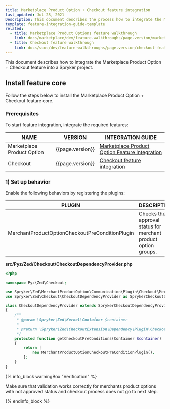 ```yaml
---
title: Marketplace Product Option + Checkout feature integration
last_updated: Jul 28, 2021
Description: This document describes the process how to integrate the Marketplace Product Option feature into a Spryker project.
template: feature-integration-guide-template
related:
  - title: Marketplace Product Options feature walkthrough
    link: docs/marketplace/dev/feature-walkthroughs/page.version/marketplace-product-options-feature-walkthrough.html
  - title: Checkout feature walkthrough
    link: docs/scos/dev/feature-walkthroughs/page.version/checkout-feature-walkthrough.html
---
```


This document describes how to integrate the Marketplace Product Option + Checkout feature into a Spryker project.


## Install feature core

Follow the steps below to install the Marketplace Product Option + Checkout feature core.

### Prerequisites

To start feature integration, integrate the required features:

| NAME | VERSION | INTEGRATION GUIDE |
| --------------- | ------- | ---------- |
| Marketplace Product Option | {{page.version}}      | [Marketplace Product Option Feature Integration](/docs/marketplace/dev/feature-integration-guides/{{page.version}}/marketplace-product-option-feature-integration.html) |
| Checkout | {{page.version}} | [Checkout feature integration](/docs/scos/dev/feature-integration-guides/{{page.version}}/checkout-feature-integration.html) |

### 1) Set up behavior

Enable the following behaviors by registering the plugins:

| PLUGIN | DESCRIPTION | PREREQUISITES | NAMESPACE |
|-|-|-|-|
| MerchantProductOptionCheckoutPreConditionPlugin | Checks the approval status for merchant product option groups. | None | Spryker\Zed\MerchantProductOption\Communication\Plugin\Checkout |


**src/Pyz/Zed/Checkout/CheckoutDependencyProvider.php**

```php
<?php

namespace Pyz\Zed\Checkout;

use Spryker\Zed\MerchantProductOption\Communication\Plugin\Checkout\MerchantProductOptionCheckoutPreConditionPlugin;
use Spryker\Zed\Checkout\CheckoutDependencyProvider as SprykerCheckoutDependencyProvider;

class CheckoutDependencyProvider extends SprykerCheckoutDependencyProvider
{
    /**
     * @param \Spryker\Zed\Kernel\Container $container
     *
     * @return \Spryker\Zed\CheckoutExtension\Dependency\Plugin\CheckoutPreConditionPluginInterface[]
     */
    protected function getCheckoutPreConditions(Container $container)
    {
        return [
            new MerchantProductOptionCheckoutPreConditionPlugin(),
        ];
    }
}
```

{% info_block warningBox "Verification" %}

Make sure that validation works correctly for merchants product options with not approved status and checkout process does not go to next step.

{% endinfo_block %}
